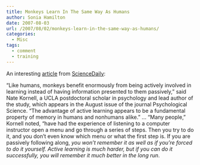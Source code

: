 ```yaml
---
title: Monkeys Learn In The Same Way As Humans
author: Sonia Hamilton
date: 2007-08-03
url: /2007/08/02/monkeys-learn-in-the-same-way-as-humans/
categories:
  - Misc
tags:
  - comment
  - training
---
```

An interesting [article][1] from [ScienceDaily][2]:

&#8220;Like humans, monkeys benefit enormously from being actively involved in learning instead of having information presented to them passively,&#8221; said Nate Kornell, a UCLA postdoctoral scholar in psychology and lead author of the study, which appears in the August issue of the journal Psychological Science. &#8220;The advantage of active learning appears to be a fundamental property of memory in humans and nonhumans alike.&#8221; &#8230; &#8220;Many people,&#8221; Kornell noted, &#8220;have had the experience of listening to a computer instructor open a menu and go through a series of steps. Then you try to do it, and you don&#8217;t even know which menu or what the first step is. If you are passively following along, *you won&#8217;t remember it as well as if you&#8217;re forced to do it yourself. Active learning is much harder, but if you can do it successfully, you will remember it much better in the long run*.

 [1]: http://www.sciencedaily.com/releases/2007/08/070801161511.htm
 [2]: http://www.sciencedaily.com
